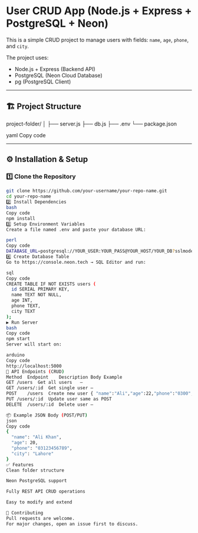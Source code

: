 # User CRUD App (Node.js + Express + PostgreSQL + Neon)

This is a simple CRUD project to manage users with fields:
`name`, `age`, `phone`, and `city`.

The project uses:
- Node.js + Express (Backend API)
- PostgreSQL (Neon Cloud Database)
- pg (PostgreSQL Client)

---

## 🏗 Project Structure

project-folder/
│
├── server.js
├── db.js
├── .env
└── package.json

yaml
Copy code

---

## ⚙️ Installation & Setup

### 1️⃣ Clone the Repository
```bash
git clone https://github.com/your-username/your-repo-name.git
cd your-repo-name
2️⃣ Install Dependencies
bash
Copy code
npm install
3️⃣ Setup Environment Variables
Create a file named .env and paste your database URL:

perl
Copy code
DATABASE_URL=postgresql://YOUR_USER:YOUR_PASS@YOUR_HOST/YOUR_DB?sslmode=require
4️⃣ Create Database Table
Go to https://console.neon.tech → SQL Editor and run:

sql
Copy code
CREATE TABLE IF NOT EXISTS users (
  id SERIAL PRIMARY KEY,
  name TEXT NOT NULL,
  age INT,
  phone TEXT,
  city TEXT
);
▶️ Run Server
bash
Copy code
npm start
Server will start on:

arduino
Copy code
http://localhost:5000
📌 API Endpoints (CRUD)
Method	Endpoint	Description	Body Example
GET	/users	Get all users	—
GET	/users/:id	Get single user	—
POST	/users	Create new user	{ "name":"Ali","age":22,"phone":"0300","city":"Karachi" }
PUT	/users/:id	Update user	same as POST
DELETE	/users/:id	Delete user	—

📦 Example JSON Body (POST/PUT)
json
Copy code
{
  "name": "Ali Khan",
  "age": 20,
  "phone": "03123456789",
  "city": "Lahore"
}
✅ Features
Clean folder structure

Neon PostgreSQL support

Fully REST API CRUD operations

Easy to modify and extend

🤝 Contributing
Pull requests are welcome.
For major changes, open an issue first to discuss.
